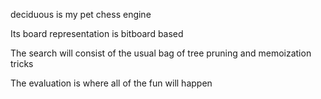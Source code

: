 deciduous is my pet chess engine 

Its board representation is bitboard based 

The search will consist of the usual bag of tree pruning and memoization tricks

The evaluation is where all of the fun will happen  